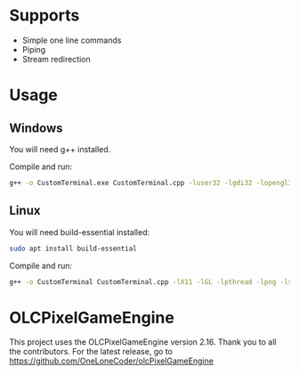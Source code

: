 # Supports
- Simple one line commands
- Piping
- Stream redirection

# Usage

## Windows
You will need g++ installed.

Compile and run:
``` bash
g++ -o CustomTerminal.exe CustomTerminal.cpp -luser32 -lgdi32 -lopengl32 -lgdiplus -lShlwapi -ldwmapi -lstdc++fs -static -std=c++17 && ./CustomTerminal
``` 

## Linux
You will need build-essential installed:
``` bash
sudo apt install build-essential
```

Compile and run:
``` bash
g++ -o CustomTerminal CustomTerminal.cpp -lX11 -lGL -lpthread -lpng -lstdc++fs -std=c++17 && ./CustomTerminal
```

# OLCPixelGameEngine
This project uses the OLCPixelGameEngine version 2.16.
Thank you to all the contributors.
For the latest release, go to https://github.com/OneLoneCoder/olcPixelGameEngine 